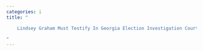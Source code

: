 ```yaml
---
categories: i
title: "

    Lindsey Graham Must Testify In Georgia Election Investigation Court Rules

"
---
```


